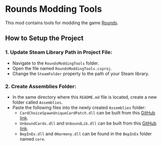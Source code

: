 # Rounds Modding Tools

This mod contains tools for modding the game [Rounds](https://store.steampowered.com/app/1557740/ROUNDS/).

## How to Setup the Project

### 1. Update Steam Library Path in Project File:

- Navigate to the `RoundsModdingTools` folder.
- Open the file named `RoundsModdingTools.csproj`.
- Change the `SteamFolder` property to the path of your Steam library.

### 2. Create Assemblies Folder:

- In the same directory where this `README.md` file is located, create a new folder called `Assemblies`.
- Paste the following files into the newly created `Assemblies` folder:
  - `CardChoiceSpawnUniqueCardPatch.dll` can be built from this [GitHub link](https://github.com/ROUNDS-Preservation/CardChoiceSpawnUniqueCardPatch).
  - `UnboundCards.dll` and `UnboundLib.dll` can be built from this [GitHub link](https://github.com/ROUNDS-Preservation/UnboundLib).
  - `BepInEx.dll` and `0Harmony.dll` can be found in the `BepInEx` folder named `core`.